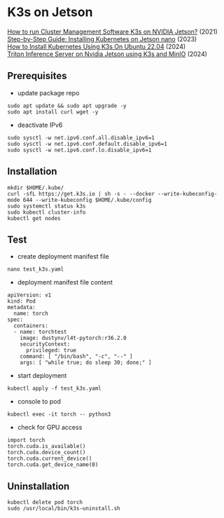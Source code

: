 # K3s on Jetson

[How to run Cluster Management Software K3s on NVIDIA Jetson?](]https://www.seeedstudio.com/blog/2021/01/22/how-to-run-cluster-management-software-k3s-on-nvidia-jetson) (2021)  
[Step-by-Step Guide: Installing Kubernetes on Jetson nano](https://medium.com/@jpraveenkanna/step-by-step-guide-installing-kubernetes-on-a-jetson-nano-67da8fa183f8) (2023)  
[How to Install Kubernetes Using K3s On Ubuntu 22.04](https://www.linuxtechi.com/install-kubernetes-using-k3s-on-ubuntu/) (2024)  
[Triton Inference Server on Nvidia Jetson using K3s and MinIO](https://www.hackster.io/shahizat/triton-inference-server-on-nvidia-jetson-using-k3s-and-minio-cbcfe3) (2024)  

## Prerequisites

- update package repo
```
sudo apt update && sudo apt upgrade -y
sudo apt install curl wget -y
```

- deactivate IPv6
```
sudo sysctl -w net.ipv6.conf.all.disable_ipv6=1
sudo sysctl -w net.ipv6.conf.default.disable_ipv6=1
sudo sysctl -w net.ipv6.conf.lo.disable_ipv6=1
```

## Installation

```
mkdir $HOME/.kube/
curl -sfL https://get.k3s.io | sh -s - --docker --write-kubeconfig-mode 644 --write-kubeconfig $HOME/.kube/config
sudo systemctl status k3s
sudo kubectl cluster-info
kubectl get nodes
```

## Test

- create deployment manifest file  
```
nano test_k3s.yaml
```

- deployment manifest file content  
```
apiVersion: v1
kind: Pod
metadata:
  name: torch
spec:
  containers:
  - name: torchtest
    image: dustynv/l4t-pytorch:r36.2.0
    securityContext:
      privileged: true
    command: [ "/bin/bash", "-c", "--" ]
    args: [ "while true; do sleep 30; done;" ]
```

- start deployment    
```
kubectl apply -f test_k3s.yaml
```

- console to pod  
```
kubectl exec -it torch -- python3
```

- check for GPU access  
```
import torch
torch.cuda.is_available()
torch.cuda.device_count()
torch.cuda.current_device()
torch.cuda.get_device_name(0)
```

## Uninstallation
```
kubectl delete pod torch
sudo /usr/local/bin/k3s-uninstall.sh
```
